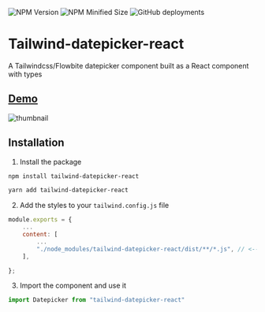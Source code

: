 ![NPM Version](https://img.shields.io/npm/v/tailwind-datepicker-react?color=green)
![NPM Minified Size](https://img.shields.io/bundlephobia/min/tailwind-datepicker-react)
![GitHub deployments](https://img.shields.io/github/deployments/OMikkel/tailwind-datepicker-react/github-pages?label=Demo%20Website%20Deployment)

# Tailwind-datepicker-react

A Tailwindcss/Flowbite datepicker component built as a React component with types

## [Demo](https://omikkel.github.io/tailwind-datepicker-react/)

![thumbnail](https://i.imgur.com/k6gVad8.png)

## Installation

1. Install the package

```bash
npm install tailwind-datepicker-react
```

```bash
yarn add tailwind-datepicker-react
```

2. Add the styles to your `tailwind.config.js` file

```js
module.exports = {
    ...
    content: [
        ...
        "./node_modules/tailwind-datepicker-react/dist/**/*.js", // <--- Add this line
    ],

};

```

3. Import the component and use it

```js
import Datepicker from "tailwind-datepicker-react"
```
